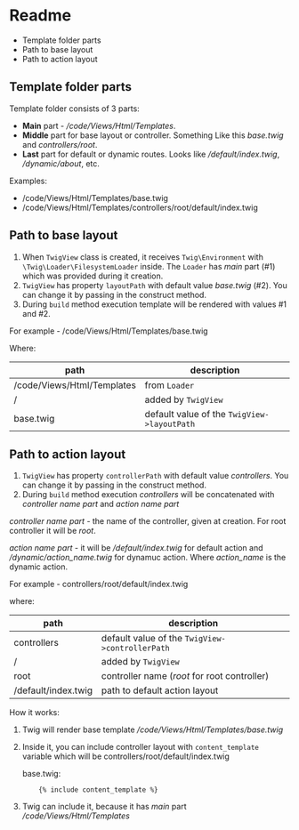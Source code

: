 # Readme

- Template folder parts
- Path to base layout
- Path to action layout

## Template folder parts

Template folder consists of 3 parts:

- **Main** part - */code/Views/Html/Templates*.
- **Middle** part for base layout or controller. Something Like this *base.twig* and *controllers/root*.
- **Last** part for default or dynamic routes. Looks like */default/index.twig*, */dynamic/about*, etc.

Examples:

- /code/Views/Html/Templates/base.twig
- /code/Views/Html/Templates/controllers/root/default/index.twig

## Path to base layout

1. When `TwigView` class is created, it receives `Twig\Environment` with `\Twig\Loader\FilesystemLoader` inside. The `Loader` has *main* part (#1) which was provided during it creation.
2. `TwigView` has property `layoutPath` with default value *base.twig* (#2). You can change it by passing in the construct method.
3. During `build` method execution template will be rendered with values #1 and #2.

For example - /code/Views/Html/Templates/base.twig

Where:

| path                        |  description                                    |
|-----------------------------|-------------------------------------------------|
| /code/Views/Html/Templates  |  from `Loader`                                  |
| /                           |  added by `TwigView`                            |
| base.twig                   |  default value of the `TwigView->layoutPath`    |

## Path to action layout

1. `TwigView` has property `controllerPath` with default value *controllers*. You can change it by passing in the construct method.
2. During `build` method execution *controllers* will be concatenated with *controller name part* and *action name part*

*controller name part* - the name of the controller, given at creation. For root controller it will be *root*.

*action name part* - it will be */default/index.twig* for default action and */dynamic/action_name.twig* for dynamuc action. Where *action_name* is the dynamic action.

For example - controllers/root/default/index.twig

where:

| path                        |  description                                    |
|-----------------------------|-------------------------------------------------|
| controllers                 |  default value of the `TwigView->controllerPath`|
| /                           |  added by `TwigView`                            |
| root                        |  controller name (*root* for root controller)   |
| /default/index.twig         |  path to default action layout                  |

How it works:

1. Twig will render base template */code/Views/Html/Templates/base.twig*
2. Inside it, you can include controller layout with `content_template` variable which will be controllers/root/default/index.twig

    base.twig:

    ```twig
        {% include content_template %}
    ```

3. Twig can include it, because it has *main* part */code/Views/Html/Templates*
